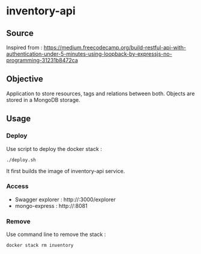 # inventory-api

## Source
Inspired from :
https://medium.freecodecamp.org/build-restful-api-with-authentication-under-5-minutes-using-loopback-by-expressjs-no-programming-31231b8472ca

## Objective
Application to store resources, tags and relations between both.
Objects are stored in a MongoDB storage. 

## Usage
### Deploy
Use script to deploy the docker stack :
```
./deploy.sh
```
It first builds the image of inventory-api service. 

### Access
* Swagger explorer : http://<swarm-ip>:3000/explorer
* mongo-express : http://<swarm-ip>:8081

### Remove
Use command line to remove the stack :
```
docker stack rm inventory
```

